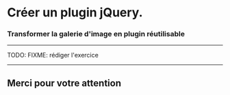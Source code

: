 <!-- footer: Copyright 2017 © Glenn ROLLAND – Reproduction interdite -->
<!-- page_number : true -->

<link rel="stylesheet" href="../../assets/style.css" />

# Créer un plugin jQuery.

### Transformer la galerie d'image en plugin réutilisable

<!-- 10/03 EXERCICE -->

----

TODO: FIXME: rédiger l'exercice

----

## Merci pour votre attention
